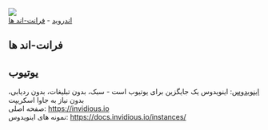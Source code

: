 <img src="https://github.com/nimafanniasl/FreeSoftwareAlts/raw/main/screenshots/README_Image.png"><br>
[اندروید](Android.md) - [فرانت-اند ها](#فرانت-اند-ها)
## فرانت-اند ها
## یوتیوب
[اینویدوس](https://github.com/iv-org/invidious): اینویدوس یک جایگزین برای یوتیوب است - سبک، بدون تبلیغات، بدون ردیابی، بدون نیاز به جاوا اسکریپت<br>
صفحه اصلی: https://invidious.io<br>
نمونه های اینویدوس: https://docs.invidious.io/instances/<br>
